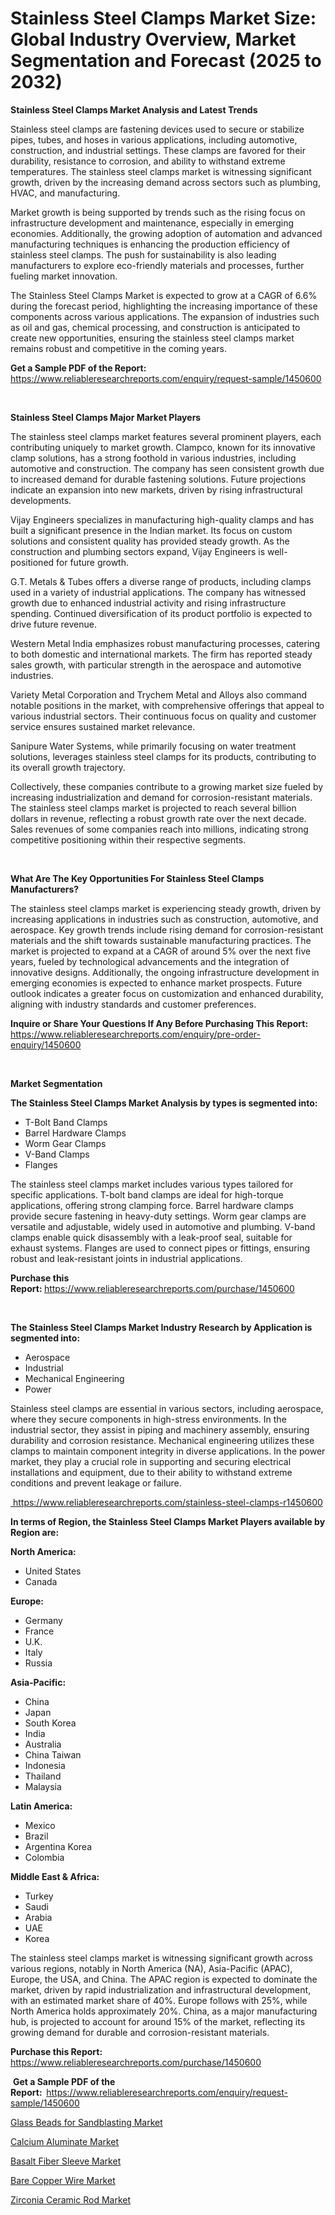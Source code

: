<p><h1>Stainless Steel Clamps Market Size: Global Industry Overview, Market Segmentation and Forecast (2025 to 2032)</h1></p><p><strong>Stainless Steel Clamps Market Analysis and Latest Trends</strong></p>
<p><p>Stainless steel clamps are fastening devices used to secure or stabilize pipes, tubes, and hoses in various applications, including automotive, construction, and industrial settings. These clamps are favored for their durability, resistance to corrosion, and ability to withstand extreme temperatures. The stainless steel clamps market is witnessing significant growth, driven by the increasing demand across sectors such as plumbing, HVAC, and manufacturing.</p><p>Market growth is being supported by trends such as the rising focus on infrastructure development and maintenance, especially in emerging economies. Additionally, the growing adoption of automation and advanced manufacturing techniques is enhancing the production efficiency of stainless steel clamps. The push for sustainability is also leading manufacturers to explore eco-friendly materials and processes, further fueling market innovation.</p><p>The Stainless Steel Clamps Market is expected to grow at a CAGR of 6.6% during the forecast period, highlighting the increasing importance of these components across various applications. The expansion of industries such as oil and gas, chemical processing, and construction is anticipated to create new opportunities, ensuring the stainless steel clamps market remains robust and competitive in the coming years.</p></p>
<p><strong>Get a Sample PDF of the Report:&nbsp;</strong> <a href="https://www.reliableresearchreports.com/enquiry/request-sample/1450600?utm_campaign=123&utm_medium=2&utm_source=Github&utm_content=ia&utm_term=01022025&utm_id=stainless-steel-clamps">https://www.reliableresearchreports.com/enquiry/request-sample/1450600</a></p>
<p>&nbsp;</p>
<p><strong>Stainless Steel Clamps Major Market Players</strong></p>
<p><p>The stainless steel clamps market features several prominent players, each contributing uniquely to market growth. Clampco, known for its innovative clamp solutions, has a strong foothold in various industries, including automotive and construction. The company has seen consistent growth due to increased demand for durable fastening solutions. Future projections indicate an expansion into new markets, driven by rising infrastructural developments.</p><p>Vijay Engineers specializes in manufacturing high-quality clamps and has built a significant presence in the Indian market. Its focus on custom solutions and consistent quality has provided steady growth. As the construction and plumbing sectors expand, Vijay Engineers is well-positioned for future growth.</p><p>G.T. Metals & Tubes offers a diverse range of products, including clamps used in a variety of industrial applications. The company has witnessed growth due to enhanced industrial activity and rising infrastructure spending. Continued diversification of its product portfolio is expected to drive future revenue.</p><p>Western Metal India emphasizes robust manufacturing processes, catering to both domestic and international markets. The firm has reported steady sales growth, with particular strength in the aerospace and automotive industries.</p><p>Variety Metal Corporation and Trychem Metal and Alloys also command notable positions in the market, with comprehensive offerings that appeal to various industrial sectors. Their continuous focus on quality and customer service ensures sustained market relevance.</p><p>Sanipure Water Systems, while primarily focusing on water treatment solutions, leverages stainless steel clamps for its products, contributing to its overall growth trajectory. </p><p>Collectively, these companies contribute to a growing market size fueled by increasing industrialization and demand for corrosion-resistant materials. The stainless steel clamps market is projected to reach several billion dollars in revenue, reflecting a robust growth rate over the next decade. Sales revenues of some companies reach into millions, indicating strong competitive positioning within their respective segments.</p></p>
<p>&nbsp;</p>
<p><strong>What Are The Key Opportunities For Stainless Steel Clamps Manufacturers?</strong></p>
<p><p>The stainless steel clamps market is experiencing steady growth, driven by increasing applications in industries such as construction, automotive, and aerospace. Key growth trends include rising demand for corrosion-resistant materials and the shift towards sustainable manufacturing practices. The market is projected to expand at a CAGR of around 5% over the next five years, fueled by technological advancements and the integration of innovative designs. Additionally, the ongoing infrastructure development in emerging economies is expected to enhance market prospects. Future outlook indicates a greater focus on customization and enhanced durability, aligning with industry standards and customer preferences.</p></p>
<p><strong>Inquire or Share Your Questions If Any Before Purchasing This Report:</strong> <a href="https://www.reliableresearchreports.com/enquiry/pre-order-enquiry/1450600?utm_campaign=123&utm_medium=2&utm_source=Github&utm_content=ia&utm_term=01022025&utm_id=stainless-steel-clamps">https://www.reliableresearchreports.com/enquiry/pre-order-enquiry/1450600</a></p>
<p>&nbsp;</p>
<p><strong>Market Segmentation</strong></p>
<p><strong>The Stainless Steel Clamps Market Analysis by types is segmented into:</strong></p>
<p><ul><li>T-Bolt Band Clamps</li><li>Barrel Hardware Clamps</li><li>Worm Gear Clamps</li><li>V-Band Clamps</li><li>Flanges</li></ul></p>
<p><p>The stainless steel clamps market includes various types tailored for specific applications. T-bolt band clamps are ideal for high-torque applications, offering strong clamping force. Barrel hardware clamps provide secure fastening in heavy-duty settings. Worm gear clamps are versatile and adjustable, widely used in automotive and plumbing. V-band clamps enable quick disassembly with a leak-proof seal, suitable for exhaust systems. Flanges are used to connect pipes or fittings, ensuring robust and leak-resistant joints in industrial applications.</p></p>
<p><strong>Purchase this Report:&nbsp;</strong><a href="https://www.reliableresearchreports.com/purchase/1450600?utm_campaign=123&utm_medium=2&utm_source=Github&utm_content=ia&utm_term=01022025&utm_id=stainless-steel-clamps">https://www.reliableresearchreports.com/purchase/1450600</a></p>
<p>&nbsp;</p>
<p><strong>The Stainless Steel Clamps Market Industry Research by Application is segmented into:</strong></p>
<p><ul><li>Aerospace</li><li>Industrial</li><li>Mechanical Engineering</li><li>Power</li></ul></p>
<p><p>Stainless steel clamps are essential in various sectors, including aerospace, where they secure components in high-stress environments. In the industrial sector, they assist in piping and machinery assembly, ensuring durability and corrosion resistance. Mechanical engineering utilizes these clamps to maintain component integrity in diverse applications. In the power market, they play a crucial role in supporting and securing electrical installations and equipment, due to their ability to withstand extreme conditions and prevent leakage or failure.</p></p>
<p><a href="https://www.reliableresearchreports.com/stainless-steel-clamps-r1450600?utm_campaign=123&utm_medium=2&utm_source=Github&utm_content=ia&utm_term=01022025&utm_id=stainless-steel-clamps">&nbsp;https://www.reliableresearchreports.com/stainless-steel-clamps-r1450600</a></p>
<p><strong>In terms of Region, the Stainless Steel Clamps Market Players available by Region are:</strong></p>
<p>
    <p> <strong> North America: </strong>
        <ul>
            <li>United States</li>
            <li>Canada</li>
        </ul>
        </p> 
    <p> <strong> Europe: </strong>
        <ul>
            <li>Germany</li>
            <li>France</li>
            <li>U.K.</li>
            <li>Italy</li>
            <li>Russia</li>
        </ul>
        </p> 
    <p> <strong> Asia-Pacific: </strong>
        <ul>
            <li>China</li>
            <li>Japan</li>
            <li>South Korea</li>
            <li>India</li>
            <li>Australia</li>
            <li>China Taiwan</li>
            <li>Indonesia</li>
            <li>Thailand</li>
            <li>Malaysia</li>
        </ul>
        </p> 
    <p> <strong> Latin America: </strong>
        <ul>
            <li>Mexico</li>
            <li>Brazil</li>
            <li>Argentina Korea</li>
            <li>Colombia</li>
        </ul>
        </p> 
    <p> <strong> Middle East & Africa: </strong>
        <ul>
            <li>Turkey</li>
            <li>Saudi</li>
            <li>Arabia</li>
            <li>UAE</li>
            <li>Korea</li>
        </ul>
    </p>
    </p>
<p><p>The stainless steel clamps market is witnessing significant growth across various regions, notably in North America (NA), Asia-Pacific (APAC), Europe, the USA, and China. The APAC region is expected to dominate the market, driven by rapid industrialization and infrastructural development, with an estimated market share of 40%. Europe follows with 25%, while North America holds approximately 20%. China, as a major manufacturing hub, is projected to account for around 15% of the market, reflecting its growing demand for durable and corrosion-resistant materials.</p></p>
<p><strong>Purchase this Report: </strong><a href="https://www.reliableresearchreports.com/purchase/1450600?utm_campaign=123&utm_medium=2&utm_source=Github&utm_content=ia&utm_term=01022025&utm_id=stainless-steel-clamps">https://www.reliableresearchreports.com/purchase/1450600</a></p>
<p>&nbsp;<strong>Get a Sample PDF of the Report:&nbsp;&nbsp;</strong><a href="https://www.reliableresearchreports.com/enquiry/request-sample/1450600?utm_campaign=123&utm_medium=2&utm_source=Github&utm_content=ia&utm_term=01022025&utm_id=stainless-steel-clamps">https://www.reliableresearchreports.com/enquiry/request-sample/1450600</a></p>
<p><strong></strong></p>
<p><p><a href="https://github.com/agdonthisa/Market-Research-Report-List-1/blob/main/glass-beads-for-sandblasting-market.md?utm_campaign=123&utm_medium=2&utm_source=Github&utm_content=ia&utm_term=01022025&utm_id=stainless-steel-clamps">Glass Beads for Sandblasting Market</a></p><p><a href="https://github.com/biomochaben4/Market-Research-Report-List-1/blob/main/calcium-aluminate-market.md?utm_campaign=123&utm_medium=2&utm_source=Github&utm_content=ia&utm_term=01022025&utm_id=stainless-steel-clamps">Calcium Aluminate Market</a></p><p><a href="https://github.com/hartsockdonnette82/Market-Research-Report-List-1/blob/main/basalt-fiber-sleeve-market.md?utm_campaign=123&utm_medium=2&utm_source=Github&utm_content=ia&utm_term=01022025&utm_id=stainless-steel-clamps">Basalt Fiber Sleeve Market</a></p><p><a href="https://github.com/akaalahk/Market-Research-Report-List-1/blob/main/bare-copper-wire-market.md?utm_campaign=123&utm_medium=2&utm_source=Github&utm_content=ia&utm_term=01022025&utm_id=stainless-steel-clamps">Bare Copper Wire Market</a></p><p><a href="https://github.com/birnbaumbulah0/Market-Research-Report-List-1/blob/main/zirconia-ceramic-rod-market.md?utm_campaign=123&utm_medium=2&utm_source=Github&utm_content=ia&utm_term=01022025&utm_id=stainless-steel-clamps">Zirconia Ceramic Rod Market</a></p></p>